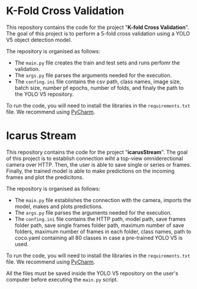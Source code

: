 # K-Fold Cross Validation

This repository contains the code for the project "**K-fold Cross Validation**". The goal of this project is to perform a 5-fold cross validation using a YOLO V5 object detection model. 

The repository is organised as follows:
- The `main.py` file creates the train and test sets and runs perfomr the validation.
- The `args.py` file parses the arguments needed for the execution.
- The `confing.ini` file contains the csv path, class names, image size, batch size, number pf epochs, number of folds, and finaly the path to the YOLO V5 repository.

To run the code, you will need to install the libraries in the `requirements.txt` file. We recommend using [PyCharm](https://www.jetbrains.com/pycharm/promo/?source=google&medium=cpc&campaign=14123077402&term=pycharm&gclid=Cj0KCQjw6_CYBhDjARIsABnuSzqkMV4IXzjuVu-enSX0e70lwTUQBmgEFAoSE3uktD045-LG9A0s0acaAqEDEALw_wcB).

# Icarus Stream

This repository contains the code for the project "**icarusStream**". The goal of this project is to establish connection wiht a top-view omniderectional camera over HTTP. Then, the user is able to save single or series or frames. Finally, the trained model is able to make predictions on the incoming frames and plot the predicitons.

The repository is organised as follows:
- The `main.py` file establishes the connection with the camera, imports the model, makes and plots predictions.
- The `args.py` file parses the arguments needed for the execution.
- The `confing.ini` file contains the HTTP path, model path, save frames folder path, save single frames folder path, maximum number of save folders, maximum number of frames in each folder, class names, path to coco.yaml containing all 80 classes in case a pre-trained YOLO V5 is used.

To run the code, you will need to install the libraries in the `requirements.txt` file. We recommend using [PyCharm](https://www.jetbrains.com/pycharm/promo/?source=google&medium=cpc&campaign=14123077402&term=pycharm&gclid=Cj0KCQjw6_CYBhDjARIsABnuSzqkMV4IXzjuVu-enSX0e70lwTUQBmgEFAoSE3uktD045-LG9A0s0acaAqEDEALw_wcB).

All the files must be saved inside the YOLO V5 repository on the user's computer before executing the `main.py` script.
